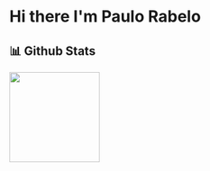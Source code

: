 # Hi there I'm Paulo Rabelo
## 📊 Github Stats
<div align="left">
<!--   <img height="160em" 
       src="https://github-readme-stats.vercel.app/api?username=paulorabelo&show_icons=true&theme=radical&include_all_commits=true&count_private=true"/> -->
  <img height="160em" 
       src="https://github-readme-stats.vercel.app/api/top-langs/?username=paulorabelo&layout=compact&langs_count=8&theme=radical"/>
</div>
</br>
